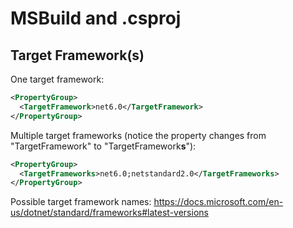 # MSBuild and .csproj

## Target Framework(s)

One target framework:

```xml
<PropertyGroup>
  <TargetFramework>net6.0</TargetFramework>
</PropertyGroup>
```

Multiple target frameworks (notice the property changes from "TargetFramework" to "TargetFramework**s**"):

```xml
<PropertyGroup>
  <TargetFrameworks>net6.0;netstandard2.0</TargetFrameworks>
</PropertyGroup>
```

Possible target framework names: <https://docs.microsoft.com/en-us/dotnet/standard/frameworks#latest-versions>
